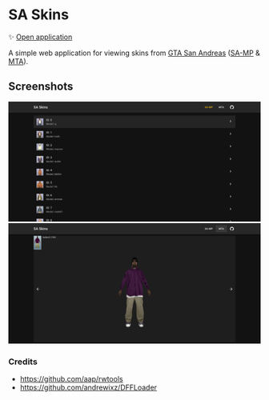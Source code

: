 # SA Skins

✨ [Open application](https://sa-skins.netlify.app/)

A simple web application for viewing skins from [GTA San Andreas](https://en.wikipedia.org/wiki/Grand_Theft_Auto:_San_Andreas) ([SA-MP](https://www.sa-mp.com/) & [MTA](https://multitheftauto.com/)).

## Screenshots

![](docs/list.png)
![](docs/viewport.png)

### Credits

- https://github.com/aap/rwtools
- https://github.com/andrewixz/DFFLoader
